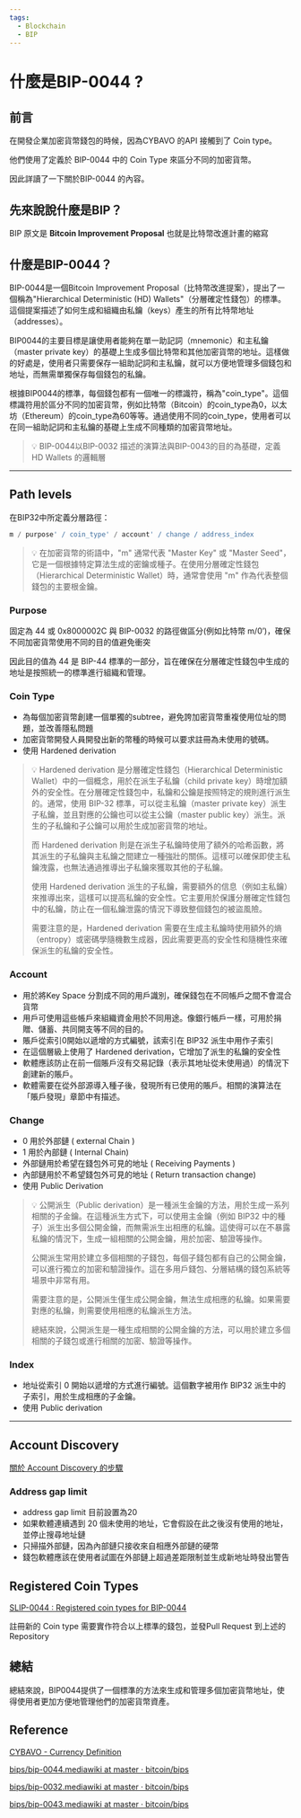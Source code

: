 ```yaml
---
tags:
  - Blockchain
  - BIP
---
```

# 什麼是BIP-0044 ?

## 前言

在開發企業加密貨幣錢包的時候，因為CYBAVO 的API 接觸到了 Coin type。

他們使用了定義於 BIP-0044 中的 Coin Type 來區分不同的加密貨幣。

因此詳讀了一下關於BIP-0044 的內容。 

## 先來說說什麼是BIP？

BIP 原文是 **Bitcoin Improvement Proposal** 也就是比特幣改進計畫的縮寫

## 什麼是BIP-0044？

BIP-0044是一個Bitcoin Improvement Proposal（比特幣改進提案），提出了一個稱為"Hierarchical Deterministic (HD) Wallets"（分層確定性錢包）的標準。這個提案描述了如何生成和組織由私鑰（keys）產生的所有比特幣地址（addresses）。

BIP0044的主要目標是讓使用者能夠在單一助記詞（mnemonic）和主私鑰（master private key）的基礎上生成多個比特幣和其他加密貨幣的地址。這樣做的好處是，使用者只需要保存一組助記詞和主私鑰，就可以方便地管理多個錢包和地址，而無需單獨保存每個錢包的私鑰。

根據BIP0044的標準，每個錢包都有一個唯一的標識符，稱為"coin_type"。這個標識符用於區分不同的加密貨幣，例如比特幣（Bitcoin）的coin_type為0，以太坊（Ethereum）的coin_type為60等等。通過使用不同的coin_type，使用者可以在同一組助記詞和主私鑰的基礎上生成不同種類的加密貨幣地址。


> 💡 BIP-0044以BIP-0032 描述的演算法與BIP-0043的目的為基礎，定義 HD Wallets 的邏輯層

---

## **Path levels**

在BIP32中所定義分層路徑：

```php
m / purpose' / coin_type' / account' / change / address_index
```

>💡 在加密貨幣的術語中，"m" 通常代表 "Master Key" 或 "Master Seed"，它是一個根據特定算法生成的密鑰或種子。在使用分層確定性錢包（Hierarchical Deterministic Wallet）時，通常會使用 "m" 作為代表整個錢包的主要根金鑰。


### Purpose

固定為 44 或 0x8000002C 與 BIP-0032 的路徑做區分(例如比特幣 m/0’)，確保不同加密貨幣使用不同的目的值避免衝突

因此目的值為 44 是 BIP-44 標準的一部分，旨在確保在分層確定性錢包中生成的地址是按照統一的標準進行組織和管理。

### Coin Type

- 為每個加密貨幣創建一個單獨的subtree，避免誇加密貨幣重複使用位址的問題，並改善隱私問題
- 加密貨幣開發人員開發出新的幣種的時候可以要求註冊為未使用的號碼。
- 使用 Hardened derivation


>💡 Hardened derivation 是分層確定性錢包（Hierarchical Deterministic Wallet）中的一個概念，用於在派生子私鑰（child private key）時增加額外的安全性。在分層確定性錢包中，私鑰和公鑰是按照特定的規則進行派生的。通常，使用 BIP-32 標準，可以從主私鑰（master private key）派生子私鑰，並且對應的公鑰也可以從主公鑰（master public key）派生。派生的子私鑰和子公鑰可以用於生成加密貨幣的地址。
>
>而 Hardened derivation 則是在派生子私鑰時使用了額外的哈希函數，將其派生的子私鑰與主私鑰之間建立一種強壯的關係。這樣可以確保即使主私鑰洩露，也無法通過推導出子私鑰來獲取其他的子私鑰。
>
>使用 Hardened derivation 派生的子私鑰，需要額外的信息（例如主私鑰）來推導出來，這樣可以提高私鑰的安全性。它主要用於保護分層確定性錢包中的私鑰，防止在一個私鑰泄露的情況下導致整個錢包的被盜風險。
>
>需要注意的是，Hardened derivation 需要在生成主私鑰時使用額外的熵（entropy）或密碼學隨機數生成器，因此需要更高的安全性和隨機性來確保派生的私鑰的安全性。

### Account

- 用於將Key Space 分割成不同的用戶識別，確保錢包在不同帳戶之間不會混合貨幣
- 用戶可使用這些帳戶來組織資金用於不同用途。像銀行帳戶一樣，可用於捐贈、儲蓄、共同開支等不同的目的。
- 賬戶從索引0開始以遞增的方式編號，該索引在 BIP32 派生中用作子索引
- 在這個層級上使用了 Hardened derivation，它增加了派生的私鑰的安全性
- 軟體應該防止在前一個賬戶沒有交易記錄（表示其地址從未使用過）的情況下創建新的賬戶。
- 軟體需要在從外部源導入種子後，發現所有已使用的賬戶。相關的演算法在「賬戶發現」章節中有描述。

### Change

- 0 用於外部鏈 ( external Chain )
- 1 用於內部鏈 ( Internal Chain)
- 外部鏈用於希望在錢包外可見的地址 ( Receiving Payments )
- 內部鏈用於不希望錢包外可見的地址 ( Return transaction change)
- 使用 Public Derivation


>💡 公開派生（Public derivation）是一種派生金鑰的方法，用於生成一系列相關的子金鑰。在這種派生方式下，可以使用主金鑰（例如 BIP32 中的種子）派生出多個公開金鑰，而無需派生出相應的私鑰。這使得可以在不暴露私鑰的情況下，生成一組相關的公開金鑰，用於加密、驗證等操作。
>
>公開派生常用於建立多個相關的子錢包，每個子錢包都有自己的公開金鑰，可以進行獨立的加密和驗證操作。這在多用戶錢包、分層結構的錢包系統等場景中非常有用。
>
>需要注意的是，公開派生僅生成公開金鑰，無法生成相應的私鑰。如果需要對應的私鑰，則需要使用相應的私鑰派生方法。
>
>總結來說，公開派生是一種生成相關的公開金鑰的方法，可以用於建立多個相關的子錢包或進行相關的加密、驗證等操作。

### Index

- 地址從索引 0 開始以遞增的方式進行編號。這個數字被用作 BIP32 派生中的子索引，用於生成相應的子金鑰。
- 使用 Public derivation

---

## Account Discovery

[關於 Account Discovery 的步驟](https://github.com/bitcoin/bips/blob/master/bip-0044.mediawiki#account-discovery)

### **Address gap limit**

- address gap limit 目前設置為20
- 如果軟體連續遇到 20 個未使用的地址，它會假設在此之後沒有使用的地址，並停止搜尋地址鏈
- 只掃描外部鏈，因為內部鏈只接收來自相應外部鏈的硬幣
- 錢包軟體應該在使用者試圖在外部鏈上超過差距限制並生成新地址時發出警告

## Registered Coin Types

[SLIP-0044 : Registered coin types for BIP-0044](https://github.com/satoshilabs/slips/blob/master/slip-0044.md)

註冊新的 Coin type 需要實作符合以上標準的錢包，並發Pull Request 到上述的Repository

## 總結

總結來說，BIP0044提供了一個標準的方法來生成和管理多個加密貨幣地址，使得使用者更加方便地管理他們的加密貨幣資產。

## **Reference**

[CYBAVO - Currency Definition](https://www.cybavo.com/developers/appendix/currency-definition/)

[bips/bip-0044.mediawiki at master · bitcoin/bips](https://github.com/bitcoin/bips/blob/master/bip-0044.mediawiki)

[bips/bip-0032.mediawiki at master · bitcoin/bips](https://github.com/bitcoin/bips/blob/master/bip-0032.mediawiki)

[bips/bip-0043.mediawiki at master · bitcoin/bips](https://github.com/bitcoin/bips/blob/master/bip-0043.mediawiki)